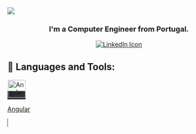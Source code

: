 
<link rel="stylesheet" href="https://github.com/FRamalh0/FRamalh0/blob/main/style.css">
<img src="https://i.imgur.com/dOrdKW6.png">
<h3 align="center">I'm a Computer Engineer from Portugal.</h3>

<div align="center">
    <a href="https://linkedin.com/in/francisco-lapão-ramalho-8b882616b"><img src="https://img.shields.io/badge/LinkedIn-0077B5?style=for-the-badge&logo=linkedin&logoColor=white" alt="LinkedIn Icon"></a>
</div>

## 🚀 Languages and Tools:

<div> 
    <a width="50" height="50" style="background-color: #2d333b; border: 1px solid #444c56;" href="https://angular.io/">
        <img width="40" height="40" src="https://upload.wikimedia.org/wikipedia/commons/thumb/c/cf/Angular_full_color_logo.svg/2048px-Angular_full_color_logo.svg.png" alt="Angular"/>
        <p>Angular</p>
    </a>
   
  
</div>

